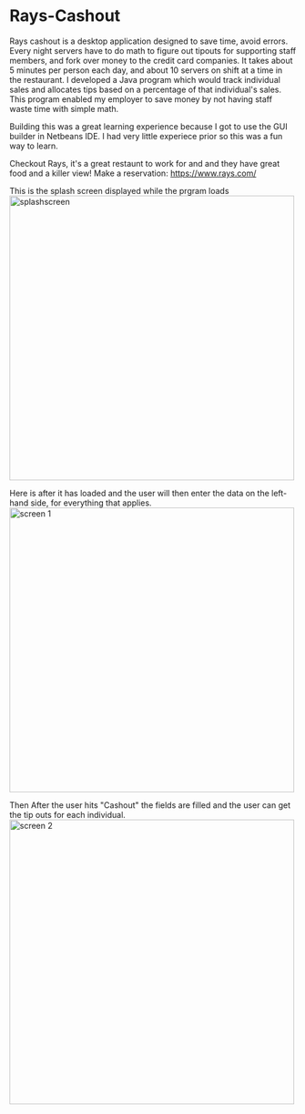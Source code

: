 # Rays-Cashout

Rays cashout is a desktop application designed to save time, avoid errors. Every night servers have to do math to figure out tipouts for supporting staff members, and fork over money to the credit card companies. It takes about 5 minutes per person each day, and about 10 servers on shift at a time in the restaurant. I developed a Java program which would track individual sales and allocates tips based on a percentage of that individual's sales. This program enabled my employer to save money by not having staff waste time with simple math.

Building this was a great learning experience because I got to use the GUI builder in Netbeans IDE. I had very little experiece prior so this was a fun way to learn. 

Checkout Rays, it's a great restaunt to work for and and they have great food and a killer view!
Make a reservation: https://www.rays.com/


This is the splash screen displayed while the prgram loads
<img width="500" alt="splashscreen" src="https://user-images.githubusercontent.com/25112069/39440379-93d8e37e-4c5f-11e8-8cf6-43e3fdaf9c43.png">

Here is after it has loaded and the user will then enter the data on the left-hand side, for everything that applies.
<img width="500" alt="screen 1" src="https://user-images.githubusercontent.com/25112069/39440383-95a007f0-4c5f-11e8-94c4-4ebfd4a68e51.png">

Then After the user hits "Cashout" the fields are filled and the user can get the tip outs for each individual. 
<img width="500" alt="screen 2" src="https://user-images.githubusercontent.com/25112069/39440387-97f05b68-4c5f-11e8-9235-048a87e07347.png">
